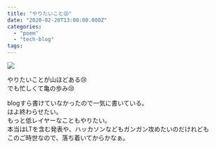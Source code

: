 ```yaml
---
title: "やりたいこと😢"
date: "2020-02-20T13:00:00.000Z"
categories: 
  - "poem"
  - "tech-blog"
tags: 
---
```


![](/images/スクリーンショット-2020-02-23-0.44.03.png)

やりたいことが山ほどある😢  
でも忙しくて亀の歩み😢

blogすら書けていなかったので一気に書いている。  
はよ終わらせたい。  
もっと低レイヤーなこともやりたい。  
本当はLTを含む発表や、ハッカソンなどもガンガン攻めたいのだけれども  
このご時世なので、落ち着いてからかなぁ。
